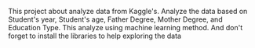 This project about analyze data from Kaggle's. Analyze the data based on Student's year, Student's age, Father Degree, Mother Degree, and Education Type. This analyze using machine learning method. And don't forget to install the libraries to help exploring the data
